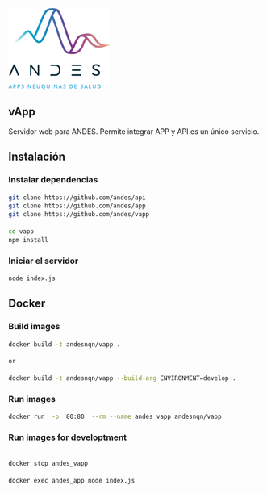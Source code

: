 ![ANDES](https://github.com/andes/andes.github.io/raw/master/images/logo.png)

## vApp

Servidor web para ANDES. Permite integrar APP y API es un único servicio.

## Instalación

### Instalar dependencias

```bash
git clone https://github.com/andes/api
git clone https://github.com/andes/app
git clone https://github.com/andes/vapp

cd vapp
npm install
```

### Iniciar el servidor

```bash
node index.js
```

## Docker

### Build images

```bash
docker build -t andesnqn/vapp .

or 

docker build -t andesnqn/vapp --build-arg ENVIRONMENT=develop .
```

### Run images

```bash
docker run  -p  80:80  --rm --name andes_vapp andesnqn/vapp
```

### Run images for developtment

```bash

docker stop andes_vapp

docker exec andes_app node index.js

```
